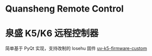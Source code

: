 # Quansheng Remote Control
# 泉盛 K5/K6 远程控制器

简单基于 PyQt 实现，支持改制的 losehu 固件 [uv-k5-firmware-custom](https://github.com/PvtTony/uv-k5-firmware-custom)